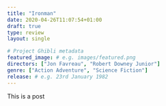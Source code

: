 ```yaml
---
title: "Ironman"
date: 2020-04-26T11:07:54+01:00
draft: true
type: review
layout: single

# Project Ghibli metadata
featured_image: # e.g. images/featured.png
directors: ["Jon Favreau", "Robert Downey Junior"]
genre: ["Action Adventure", "Science Fiction"]
release: # e.g. 23rd January 1982
---
```


This is a post